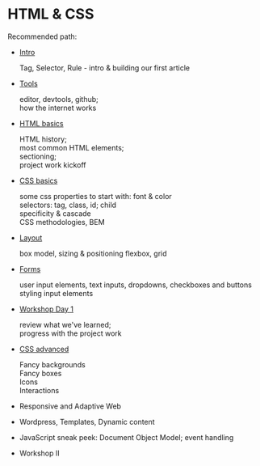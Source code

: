 # HTML & CSS

Recommended path:

- [Intro](./Intro)

  Tag, Selector, Rule - intro & building our first article

- [Tools](./Tools)

  editor, devtools, github;  
   how the internet works

- [HTML basics](./HTML_Basics)

  HTML history;  
   most common HTML elements;  
   sectioning;  
   project work kickoff

- [CSS basics](./CSS_basics)

  some css properties to start with: font & color  
  selectors: tag, class, id; child  
  specificity & cascade  
  CSS methodologies, BEM

- [Layout](./Layout)

  box model, sizing & positioning
  flexbox, grid

- [Forms](./Forms)

  user input elements, text inputs, dropdowns, checkboxes and buttons  
  styling input elements

- [Workshop Day 1](./Project)

  review what we've learned;  
  progress with the project work

- [CSS advanced]('./CSS_advanced')

  Fancy backgrounds  
  Fancy boxes  
  Icons  
  Interactions

- Responsive and Adaptive Web
- Wordpress, Templates, Dynamic content
- JavaScript sneak peek: Document Object Model; event handling
- Workshop II
